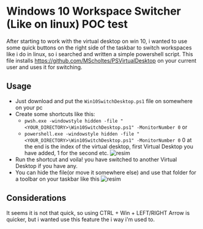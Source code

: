 # Windows 10 Workspace Switcher (Like on linux) POC test

After starting to work with the virtual desktop on win 10, i wanted to use some quick buttons on the right side of the taskbar to switch workspaces like i do in linux, so i searched and written a simple powershell script. 
This file installs https://github.com/MScholtes/PSVirtualDesktop on your current user and uses it for switching.

## Usage
- Just download and put the `Win10SwitchDesktop.ps1` file on somewhere on your pc
- Create some shortcuts like this:
  - `pwsh.exe -windowstyle hidden -file "<YOUR_DIRECTORY>\Win10SwitchDesktop.ps1" -MonitorNumber 0` or
  - `powershell.exe -windowstyle hidden -file "<YOUR_DIRECTORY>\Win10SwitchDesktop.ps1" -MonitorNumber 0`
0 at the end is the index of the virtual desktop, first Virtual Desktop you have added, 1 for the second etc.
![resim](https://github.com/Kambaa/win10-workspace-switcher-on-taskbar/assets/5601326/1dc6e047-87e0-4dc7-8adc-b5aa6f181b1d)
- Run the shortcut and voila! you have switched to another Virtual Desktop if you have any.
- You can hide the file(or move it somewhere else) and use that folder for a toolbar on your taskbar like this
![resim](https://github.com/Kambaa/win10-workspace-switcher-on-taskbar/assets/5601326/3c078758-2ce9-4953-ab4a-109dde106ff2)

## Considerations
It seems it is not that quick, so using CTRL + Win + LEFT/RIGHT Arrow is quicker, but i wanted use this feature the i way i'm used to. 
